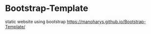 # Bootstrap-Template
static website using bootstrap
<a>https://manoharys.github.io/Bootstrap-Template/</a>
